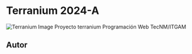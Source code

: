 # Terranium 2024-A
![Terranium Image](./)
Proyecto terranium Programación Web TecNM/ITGAM

## Autor
